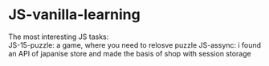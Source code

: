 # JS-vanilla-learning
The most interesting JS tasks: <br>
JS-15-puzzle: a game, where you need to relosve puzzle
JS-assync: i found an API of japanise store and made the basis of shop with session storage
